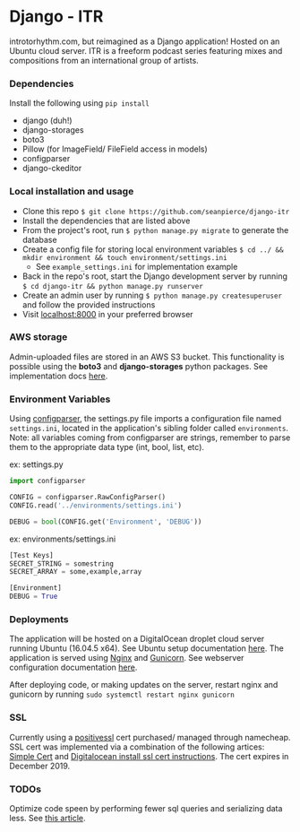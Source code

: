 # Django - ITR

introtorhythm.com, but reimagined as a Django application! Hosted on an Ubuntu cloud server. ITR is a freeform podcast series featuring mixes and compositions from an international group of artists.

### Dependencies

Install the following using `pip install`

-   django (duh!)
-   django-storages
-   boto3
-   Pillow (for ImageField/ FileField access in models)
-   configparser
-   django-ckeditor

### Local installation and usage

-   Clone this repo `$ git clone https://github.com/seanpierce/django-itr`
-   Install the dependencies that are listed above
-   From the project's root, run `$ python manage.py migrate` to generate the database
-   Create a config file for storing local environment variables `$ cd ../ && mkdir environment && touch environment/settings.ini`
	-   See `example_settings.ini` for implementation example
-   Back in the repo's root, start the Django development server by running `$ cd django-itr && python manage.py runserver`
-   Create an admin user by running `$ python manage.py createsuperuser` and follow the provided instructions
-   Visit <a href="http://localhost:8000/">localhost:8000</a> in your preferred browser

### AWS storage

Admin-uploaded files are stored in an AWS S3 bucket. This functionality is possible using the **boto3** and **django-storages** python packages.
See implementation docs <a href="https://simpleisbetterthancomplex.com/tutorial/2017/08/01/how-to-setup-amazon-s3-in-a-django-project.html">here</a>.

### Environment Variables

Using <a href="https://docs.python.org/3/library/configparser.html">configparser</a>, the settings.py file imports a configuration file named `settings.ini`, located in the application's sibling folder called `environments`. Note: all variables coming from configparser are strings, remember to parse them to the appropriate data type (int, bool, list, etc).

ex: settings.py
```python
import configparser

CONFIG = configparser.RawConfigParser()
CONFIG.read('../environments/settings.ini')

DEBUG = bool(CONFIG.get('Environment', 'DEBUG'))
```

ex: environments/settings.ini
```python
[Test Keys]
SECRET_STRING = somestring
SECRET_ARRAY = some,example,array

[Environment]
DEBUG = True
```

### Deployments

The application will be hosted on a DigitalOcean droplet cloud server running Ubuntu (16.04.5 x64). See Ubuntu setup documentation <a href="https://www.digitalocean.com/community/tutorials/how-to-install-django-and-set-up-a-development-environment-on-ubuntu-16-04">here</a>. The application is served using <a href="https://www.nginx.com/">Nginx</a> and <a href="https://gunicorn.org/">Gunicorn</a>. See webserver configuration documentation <a href="https://www.digitalocean.com/community/tutorials/how-to-set-up-django-with-postgres-nginx-and-gunicorn-on-ubuntu-16-04">here</a>.

After deploying code, or making updates on the server, restart nginx and gunicorn by running `sudo systemctl restart nginx gunicorn`

### SSL
Currently using a <a href="https://www.quora.com/What-is-Positive-SSL-and-how-is-it-implemented">positivessl</a> cert purchased/ managed through namecheap.
SSL cert was implemented via a combination of the following artices: <a href="https://simpleisbetterthancomplex.com/tutorial/2016/05/11/how-to-setup-ssl-certificate-on-nginx-for-django-application.html">Simple Cert</a> and <a href="https://www.digitalocean.com/community/tutorials/how-to-install-an-ssl-certificate-from-a-commercial-certificate-authority#install-certificate-on-web-server">Digitalocean install ssl cert instructions</a>. The cert expires in December 2019.

### TODOs
Optimize code speen by performing fewer sql queries and serializing data less. See <a href="https://medium.com/@ryleysill93/basic-performance-optimization-in-django-ebd19089a33f">this article</a>.
